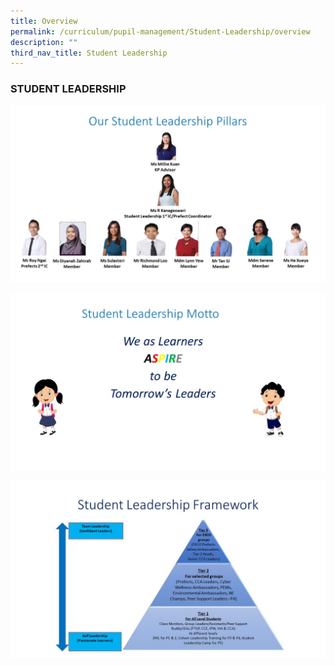 ```yaml
---
title: Overview
permalink: /curriculum/pupil-management/Student-Leadership/overview
description: ""
third_nav_title: Student Leadership
---
```

### STUDENT LEADERSHIP

  
![Slide1_2.jpg](/images/Slide1_2.jpg)

![Slide2.jpeg](/images/Slide2.jpeg)

![Slide3.jpg](/images/Slide3.jpg)